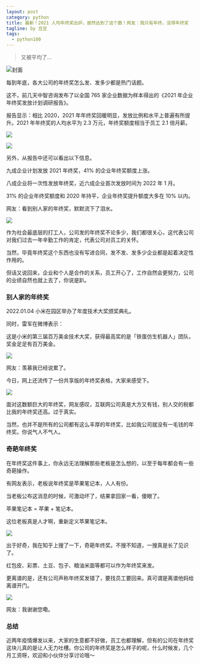 ```yaml
---
layout: post
category: python
title: 最新！2021 人均年终奖出炉，居然达到了这个数！网友：我只有年终，没得年终奖
tagline: by 豆豆
tags: 
  - python100
---
```


> 又被平均了...

![封面](https://raw.githubusercontent.com/JustDoPython/justdopython.github.io/master/assets/images/2022/01/year-end-awards/logo.png)

每到年底，各大公司的年终奖怎么发、发多少都是热门话题。

这不，前几天中智咨询发布了以全国 765 家企业数据为样本得出的《2021 年企业年终奖发放计划调研报告》。

报告显示：相比 2020，2021 年年终奖回暖明显，发放比例和水平上普遍有所提升。2021 年年终奖的人均水平为 2.3 万元，年终奖额度相当于员工 2.1 倍月薪。

![](https://raw.githubusercontent.com/JustDoPython/justdopython.github.io/master/assets/images/2022/01/year-end-awards/001.png)

![](https://raw.githubusercontent.com/JustDoPython/justdopython.github.io/master/assets/images/2022/01/year-end-awards/002.png)

另外，从报告中还可以看出以下信息。

九成企业计划发放 2021 年终奖，41% 的企业年终奖额度上涨。

八成企业将一次性发放年终奖，近六成企业首次发放时间为 2022 年 1 月。

31% 的企业年终奖额度和 2020 年持平，企业年终奖提升额度大多在 10% 以内。

网友：看到别人家的年终奖，默默流下了泪水。

![](https://raw.githubusercontent.com/JustDoPython/justdopython.github.io/master/assets/images/2022/01/year-end-awards/003.png)

作为社会最底层的打工人，公司发的年终奖不论多少，我们都很关心，这代表公司对我们过去一年辛勤工作的肯定，代表公司对员工的关怀。

当然，毕竟年终奖这个东西也没有写进合同，发不发、发多少企业都是起着决定性作用的。

但话又说回来，企业和个人是合作的关系，员工开心了，工作自然会更努力，公司的业绩自然也就上去了，你说是趴。

### 别人家的年终奖

2022.01.04 小米在园区举办了年度技术大奖颁奖典礼。

同时，雷军在微博表示：

这是小米的第三届百万美金技术大奖，获得最高奖的是「铁蛋仿生机器人」团队，奖金足足有百万美金。

![](https://raw.githubusercontent.com/JustDoPython/justdopython.github.io/master/assets/images/2022/01/year-end-awards/004.png)

网友：羡慕我已经说累了。

今日，网上还流传了一份共享版的年终奖表格，大家来感受下。

![](https://raw.githubusercontent.com/JustDoPython/justdopython.github.io/master/assets/images/2022/01/year-end-awards/005.png)

面对这数额巨大的年终奖，网友感叹，互联网公司真是大方又有钱，别人交的税都比我的年终奖还高。过于真实。

当然，也并不是所有的公司都有这么丰厚的年终奖，比如我公司就没有一毛钱的年终奖。你说气人不气人。

### 奇葩年终奖

在年终奖这件事上，你永远无法理解那些老板是怎么想的，以至于每年都会有一些奇葩操作。

有网友表示，老板说年终奖是苹果笔记本，人人有份。

当老板公布这消息的时候，可激动坏了，结果拿回家一看，傻眼了。

苹果笔记本 = 苹果 + 笔记本。

这位老板真是人才啊，重新定义苹果笔记本。

![](https://raw.githubusercontent.com/JustDoPython/justdopython.github.io/master/assets/images/2022/01/year-end-awards/006.png)

出于好奇，我在知乎上搜了一下，奇葩年终奖。不搜不知道，一搜真是长了见识了。

红包皮、彩票、土豆、包子、粮油米面等都可以作为年终奖来发。

更离谱的是，还有公司声称年终奖发错了，要找员工要回来。真可谓是离谱他妈给离谱开门。

![](https://raw.githubusercontent.com/JustDoPython/justdopython.github.io/master/assets/images/2022/01/year-end-awards/007.png)

网友：我谢谢您嘞。

### 总结

近两年疫情爆发以来，大家的生意都不好做，员工也都理解，但有的公司在年终奖这块儿真的是让人无力吐槽。你公司的年终奖是怎么样子的呢，什么时候发，几个月工资呀，欢迎和小伙伴分享讨论哦～